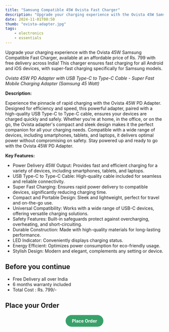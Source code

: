 ```yaml
---
title: "Samsung Compatible 45W Ovista Fast Charger"
description: "Upgrade your charging experience with the Ovista 45W Samsung Compatible Fast Charger."
date: 2024-11-01T00:50
thumb: "ovista-adapter.jpg"
tags: 
    - electronics
    - essentials
---
```


Upgrade your charging experience with the Ovista 45W Samsung Compatible Fast Charger, available at an affordable price of Rs. 799 with free delivery across India! This charger ensures fast charging for all Android and iOS devices, with super-fast charging specifically for Samsung models.

_Ovista 45W PD Adapter with USB Type-C to Type-C Cable - Super Fast Mobile Charging Adapter (Samsung 45 Watt)_

__Description:__

Experience the pinnacle of rapid charging with the Ovista 45W PD Adapter. Designed for efficiency and speed, this powerful adapter, paired with a high-quality USB Type-C to Type-C cable, ensures your devices are charged quickly and safely. Whether you're at home, in the office, or on the go, the Ovista adapter's compact and sleek design makes it the perfect companion for all your charging needs. Compatible with a wide range of devices, including smartphones, tablets, and laptops, it delivers optimal power without compromising on safety. Stay powered up and ready to go with the Ovista 45W PD Adapter.

__Key Features:__

- Power Delivery 45W Output: Provides fast and efficient charging for a variety of devices, including smartphones, tablets, and laptops.
- USB Type-C to Type-C Cable: High-quality cable included for seamless and reliable connectivity.
- Super Fast Charging: Ensures rapid power delivery to compatible devices, significantly reducing charging time.
- Compact and Portable Design: Sleek and lightweight, perfect for travel and on-the-go use.
- Universal Compatibility: Works with a wide range of USB-C devices, offering versatile charging solutions.
- Safety Features: Built-in safeguards protect against overcharging, overheating, and short-circuiting.
- Durable Construction: Made with high-quality materials for long-lasting performance.
- LED Indicator: Conveniently displays charging status.
- Energy Efficient: Optimizes power consumption for eco-friendly usage.
- Stylish Design: Modern and elegant, complements any setting or device.

## Before you continue

- Free Delivery all over India
- 6 months warranty included
- Total Cost : Rs. 799/-

## Place your Order

<div style="text-align: center;">
    <a href="https://thecheapstore-checkout.netlify.app/" target="_blank" style="display: inline-block; background-color: #38a169; color: white; font-weight: bold; padding: 10px 20px; border-radius: 9999px; text-align: center; text-decoration: none;">Place Order</a>
</div>
